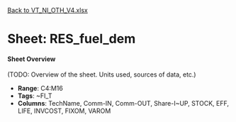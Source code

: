[Back to VT_NI_OTH_V4.xlsx](README.md)

# Sheet: RES_fuel_dem

#### Sheet Overview

(TODO: Overview of the sheet. Units used, sources of data, etc.)

- **Range**: C4:M16
- **Tags**: ~FI_T
- **Columns**: TechName, Comm-IN, Comm-OUT, Share-I~UP, STOCK, EFF, LIFE, INVCOST, FIXOM, VAROM

